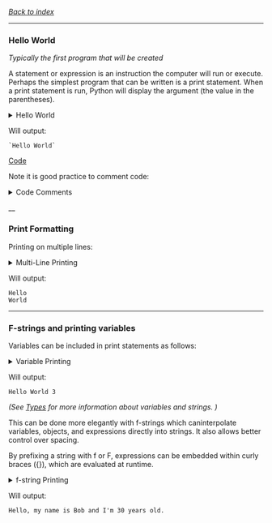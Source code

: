 *[Back to index](<..\readme.md>)*
___
### Hello World
*Typically the first program that will be created*  

A statement or expression is an instruction the computer will run or execute. Perhaps the simplest program that can be written is a print statement. When a print statement is run, Python will display the argument (the value in the parentheses). 
<details><summary>Hello World</summary>

```python
# Ye Olde Hello World
print ("Hello World")
```
</details>

Will output:  
```
`Hello World`  
```
[Code](<..\Code Snips\1.1.1 Hello World.py>)

Note it is good practice to comment code:

<details><summary>Code Comments</summary>

```python

# This is a single-line comment
"""
This is a 
multi-line comment
"""
```
</details>

__
### Print Formatting
Printing on multiple lines:

<details><summary>Multi-Line Printing</summary>

```python
# Ye Olde Hello World
print ("Hello\nWorld")
```
</details>

Will output:  
```
Hello 
World
```
___
### F-strings and printing variables
Variables can be included in print statements as follows:

<details><summary>Variable Printing</summary>

```python
# Define variable
num = 3

# Print with a variable
print ("Hello World", num)
```
</details>

Will output:  
```
Hello World 3
```
*(See [Types](<1.2 Types.md>) for more information about variables and strings. )*

This can be done more elegantly with f-strings which caninterpolate variables, objects, and expressions directly into strings. It also allows better control over spacing.

By prefixing a string with f or F, expressions can be embedded within curly braces ({}), which are evaluated at runtime.

<details><summary>f-string Printing</summary>

```python
# Variables
name = "Bob"
age = 30

# Print with f-strings
print(f"Hello, my name is {name} and I'm {age} years old.")
```
</details>

Will output:  
``` 
Hello, my name is Bob and I'm 30 years old.
```